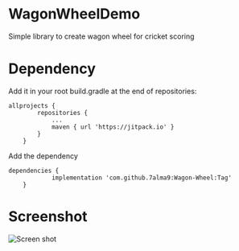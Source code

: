 # WagonWheelDemo
 
Simple library to create wagon wheel for cricket scoring

# Dependency
Add it in your root build.gradle at the end of repositories:
```
allprojects {
		repositories {
			...
			maven { url 'https://jitpack.io' }
		}
	}
 ```
Add the dependency
```
dependencies {
	        implementation 'com.github.7alma9:Wagon-Wheel:Tag'
	}
 ```

# Screenshot
![Screen shot](https://user-images.githubusercontent.com/53568008/70379876-7e971800-1954-11ea-9dfd-01989149f147.png)
